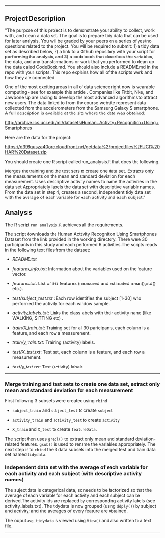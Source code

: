 
***
## Project Description


"The purpose of this project is to demonstrate your ability to collect, work with, and clean a data set. The goal is to prepare tidy data that can be used for later analysis. You will be graded by your peers on a series of yes/no questions related to the project. You will be required to submit: 1) a tidy data set as described below, 2) a link to a Github repository with your script for performing the analysis, and 3) a code book that describes the variables, the data, and any transformations or work that you performed to clean up the data called CodeBook.md. You should also include a README.md in the repo with your scripts. This repo explains how all of the scripts work and how they are connected.

One of the most exciting areas in all of data science right now is wearable computing - see for example this article . Companies like Fitbit, Nike, and Jawbone Up are racing to develop the most advanced algorithms to attract new users. The data linked to from the course website represent data collected from the accelerometers from the Samsung Galaxy S smartphone. A full description is available at the site where the data was obtained:

http://archive.ics.uci.edu/ml/datasets/Human+Activity+Recognition+Using+Smartphones

Here are the data for the project:

https://d396qusza40orc.cloudfront.net/getdata%2Fprojectfiles%2FUCI%20HAR%20Dataset.zip

You should create one R script called run_analysis.R that does the following.

Merges the training and the test sets to create one data set.
Extracts only the measurements on the mean and standard deviation for each measurement.
Uses descriptive activity names to name the activities in the data set
Appropriately labels the data set with descriptive variable names.
From the data set in step 4, creates a second, independent tidy data set with the average of each variable for each activity and each subject."

## Analysis

The R script ```run_analysis.R``` achieves all the requirements.

The script downloads the Human Acttivity Recognition Using Smartphones Dataset from the link provided in the working directory.
There were 30 participants in this study and each performed 6 activities.The scripts reads in the following text files from the dataset:

- *README.txt*

- *features_info.txt*: Information about the variables used on the feature vector.

- *features.txt*: List of ```561``` features (measured and estimated mean(),std() etc.).

- *test/subject_test.txt* : Each row identifies the subject [1-30] who performed the activity for each window sample. 

- *activity_labels.txt*: Links the class labels with their activity name (like WALKING, SITTING etc) .

- *train/X_train.txt*: Training set for all 30 paricipants, each column is a feature, and each row a measurement.

- *train/y_train.txt*: Training (activity) labels.

- *test/X_test.txt*: Test set, each column is a feature, and each row a measurement.

- *test/y_test.txt*: Test (activity) labels.

---

### Merge training and test sets to create one data set, extract only mean and standard deviation for each measurement

First following 3 subsets were created using ```rbind```  

* ```subject_train``` and ```subject_test``` to create ```subject``` 

* ```activity_train``` and ```activity_test``` to create ```activity``` 

* ```X_train``` and ```X_test``` to create ```featureData```.

The script then uses ```grepl()``` to extract only mean and standard deviation-related features. ```gsub()``` is used to rename the variables appropriately. The next step is to ```cbind``` the 3 data subsets into the merged test and train data set named ```tidydata```.

### Independent data set with the average of each variable for each activity and each subject (with descriptive activity names)
The suject data is categorical data, so needs to be factorized so that the average of each variable for each activity and each subject can be derived.The activity ids are replaced by corresponding activity labels (see activity_labels.txt). The tidydata is now grouped (using ```ddply()```) by subject and activity; and the averages of every feature are obtained.

The ouput ```avg_tidydata``` is viewed using ```View()``` and also written to a text file.

***




